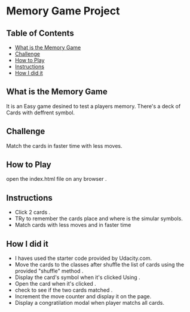 # Memory Game Project

## Table of Contents

* [What is the Memory Game](#What-is-the-Memory-Game)
* [Challenge](#Challenge)
* [How to Play](#How-to-Play)
* [Instructions](#Instructions)
* [How I did it](#How-I-did-it)

## What is the Memory Game
It is an Easy game desined to test a players memory. There's a deck of Cards with deffrent symbol.

## Challenge
Match the cards in faster time with less moves.

## How to Play
open the index.html file on any browser .

## Instructions
* Click 2 cards .
* TRy to remember the cards place and where is the simular symbols.
* Match cards with less moves and in faster time

## How I did it
* I haves used the starter code provided by Udacity.com.
* Move the cards to the classes after shuffle the list of cards using the provided "shuffle" method .
* Display the card's symbol when it's clicked Using  .
* Open the card when it's clicked .
* check to see if the two cards matched .
* Increment the move counter and display it on the page.
* Display a congratilation modal when player matchs all cards.



